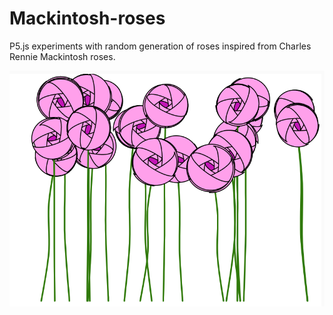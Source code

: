 # Mackintosh-roses

P5.js experiments with random generation of roses inspired from Charles Rennie Mackintosh roses.

<img src="./screenshots/roses-1.png" width="600"> 

